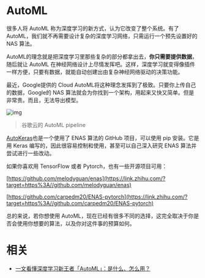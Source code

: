 

# AutoML

很多人将 AutoML 称为深度学习的新方式，认为它改变了整个系统。有了 AutoML，我们就不再需要设计复杂的深度学习网络，只需运行一个预先设置好的 NAS 算法。


AutoML的理念就是把深度学习里那些复杂的部分都拿出去，**你只需要提供数据**，随后就让 AutoML 在神经网络设计上尽情发挥吧。这样，深度学习就变得像插件一样方便，只要有数据，就能自动创建出由复杂神经网络驱动的决策功能。


最近，Google提供的 Cloud AutoML将这种理念发挥到了极致。只要你上传自己的数据，Google的 NAS 算法就会为你找到一个架构，用起来又快又简单。但是非常贵。而且，无法导出模型。


![img](https://pic4.zhimg.com/80/v2-693b3c80bfadd7125f386546dc25220f_hd.jpg)

> 谷歌云的 AutoML pipeline


[AutoKeras](https://link.zhihu.com/?target=http%3A//mp.weixin.qq.com/s%3F__biz%3DMzIzNjc1NzUzMw%3D%3D%26mid%3D2247502064%26idx%3D3%26sn%3D526c0eb5f9520ed1584873a5af48b08f%26chksm%3De8d07f82dfa7f6942c06298653808fa722f3359c0407de492de8a4b0fd0af861f17f1fe35d3f%26scene%3D21%23wechat_redirect)也是一个使用了 ENAS 算法的 GitHub 项目，可以使用 pip 安装。它是用 Keras 编写的，因此很容易控制和使用，甚至可以自己深入研究 ENAS 算法并尝试进行一些改动。

如果你喜欢用 TensorFlow 或者 Pytorch，也有一些开源项目可用：

[https://github.com/melodyguan/enas](https://link.zhihu.com/?target=https%3A//github.com/melodyguan/enas)

[https://github.com/carpedm20/ENAS-pytorch](https://link.zhihu.com/?target=https%3A//github.com/carpedm20/ENAS-pytorch)

总的来说，若你想使用 AutoML，现在已经有很多不同的选择，这完全取决于你是否会使用你想要的算法，以及你对这件事的预算如何。








# 相关

- [一文看懂深度学习新王者「AutoML」：是什么、怎么用？](https://zhuanlan.zhihu.com/p/42924585)

